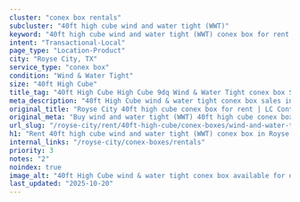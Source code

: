 ```yaml
---
cluster: "conex box rentals"
subcluster: "40ft high cube wind and water tight (WWT)"
keyword: "40ft high cube wind and water tight (WWT) conex box for rent Royse City, TX"
intent: "Transactional-Local"
page_type: "Location-Product"
city: "Royse City, TX"
service_type: "conex box"
condition: "Wind & Water Tight"
size: "40ft High Cube"
title_tag: "40ft High Cube High Cube 9dq Wind & Water Tight conex box Sales in Royse City | LC Container"
meta_description: "40ft High Cube wind & water tight conex box sales in Royse City. High cube containers with extra height. Fast delivery, competitive pricing. Serving conex boxes area. Quote ID: P4S. Call (214) 524-4168 for your free quote today."
original_title: "Royse City 40ft high cube conex box for rent | LC Container"
original_meta: "Buy wind and water tight (WWT) 40ft high cube conex box rent with local delivery in Royse City, TX. LC Container — local Since 2003. Request a fast quote today."
url_slug: "/royse-city/rent/40ft-high-cube/conex-boxes/wind-and-water-tight-wwt"
h1: "Rent 40ft high cube wind and water tight (WWT) conex box in Royse City"
internal_links: "/royse-city/conex-boxes/rentals"
priority: 3
notes: "2"
noindex: true
image_alt: "40ft High Cube wind & water tight conex box available for delivery in Royse City"
last_updated: "2025-10-20"
---
```


<!-- TODO: Add unique city/inventory copy, images, and internal links here. -->
